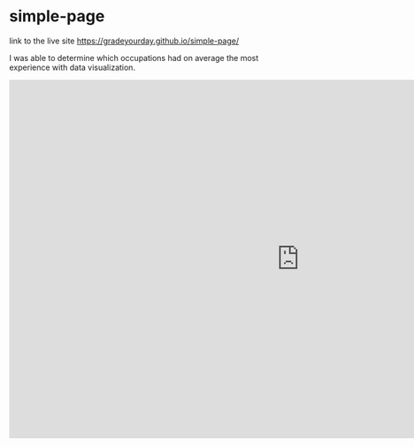 # simple-page

link to the live site https://gradeyourday.github.io/simple-page/

I was able to determine which occupations had on average the most experience with data visualization.  

<iframe width="1047.1698113207547" height="647.5" seamless frameborder="0" scrolling="no" src="https://docs.google.com/spreadsheets/d/1mSNutDTvVzNU0FV0jNHxJssyCUkeQoiPw8tT8PxjvYk/pubchart?oid=535380311&amp;format=interactive"></iframe>
